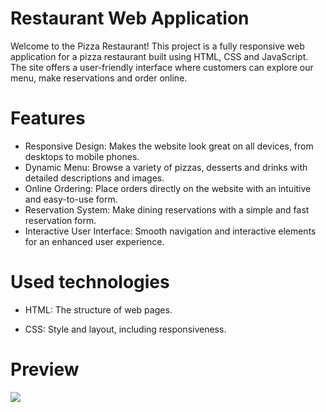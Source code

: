# Restaurant Web Application 
Welcome to the Pizza Restaurant! This project is a fully responsive web application for a pizza restaurant built using HTML, CSS and JavaScript. The site offers a user-friendly interface where customers can explore our menu, make reservations and order online.

# Features
- Responsive Design: Makes the website look great on all devices, from desktops to mobile phones.
- Dynamic Menu: Browse a variety of pizzas, desserts and drinks with detailed descriptions and images.
- Online Ordering: Place orders directly on the website with an intuitive and easy-to-use form.
- Reservation System: Make dining reservations with a simple and fast reservation form.
- Interactive User Interface: Smooth navigation and interactive elements for an enhanced user experience.
# Used technologies 
- HTML: The structure of web pages.

- CSS: Style and layout, including responsiveness.



# Preview
![](https://github.com/M-Humay/web-site-restaurant/blob/main/restaurant.gif)


